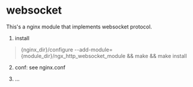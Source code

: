 websocket
=========

This's a nginx module that implements websocket protocol.

1. install
> {nginx_dir}/configure --add-module={module_dir}/ngx_http_websocket_module && make && make install

2. conf: see nginx.conf
  
3. ...
